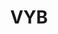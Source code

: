 ---
ee_id: '4484'
site: '1'
type: '2'
long_id: 2019-042 VYB
url: 2019-042-vyb
title: VYB
year: '2019'
medium: IQDemy Premium UV ink on IKEA LINNMON table tops
commission:
add_credit:
dims: 118 x 59
pitch:
ps:
live_url:
related:
youtube:
imgs: vyb-2019-042-db---oTXc.jpg
subheading:
year2: '2019'
download:
add_credits:
related_code:
layout: things-i-made
---